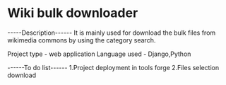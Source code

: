 # Wiki bulk downloader

-----Description------
It is mainly used for download the bulk files from wikimedia commons by using the category search.

Project type - web application
Language used - Django,Python

------To do list------
1.Project deployment in tools forge
2.Files selection download




